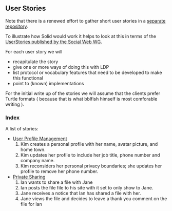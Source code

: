 ## User Stories

Note that there is a renewed effort to gather short user stories in a [separate repository](https://github.com/solid/user-stories).


To illustrate how Solid would work it helps to look at this in terms of the [UserStories published by the Social Web WG](https://www.w3.org/wiki/Socialwg/Social_API/User_stories).

For each user story we will  

* recapitulate the story  
* give one or more ways of doing this with  LDP
* list protocol or vocabulary features that need to be developed to make this functional 
* point to (known) implementations

For the initial write up of the stories we will assume that the clients prefer Turtle formats ( because that is what bblfish himself is most comforable writing ).

### Index

A list of stories:

* [User Profile Management](UserProfileManagement.md)  
  1. Kim creates a personal profile with her name, avatar picture, and home town.
  2. Kim updates her profile to include her job title, phone number and company name.
  3. Kim reconsiders her personal privacy boundaries; she updates her profile to remove her phone number.
* [Private Sharing](PrivateSharing.md)
  1. Ian wants to share a file with Jane
  2. Ian posts the file file to his site with it set to only show to Jane.
  3. Jane receives a notice that Ian has shared a file with her.
  4. Jane views the file and decides to leave a thank you comment on the file for Ian

